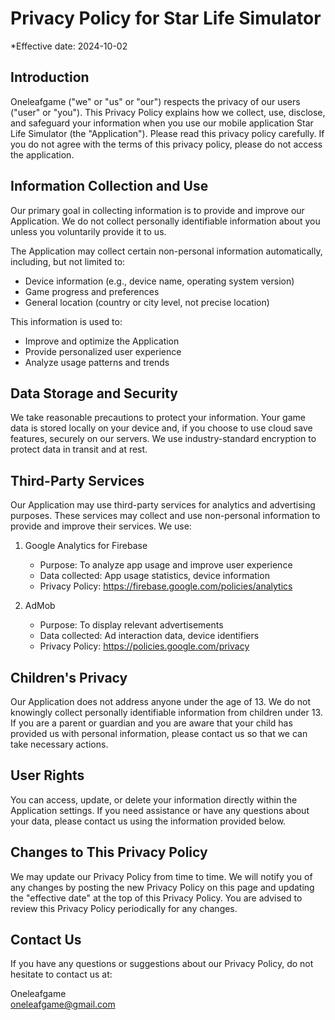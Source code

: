# Privacy Policy for Star Life Simulator

*Effective date: 2024-10-02

## Introduction

Oneleafgame ("we" or "us" or "our") respects the privacy of our users ("user" or "you"). This Privacy Policy explains how we collect, use, disclose, and safeguard your information when you use our mobile application Star Life Simulator (the "Application"). Please read this privacy policy carefully. If you do not agree with the terms of this privacy policy, please do not access the application.

## Information Collection and Use

Our primary goal in collecting information is to provide and improve our Application. We do not collect personally identifiable information about you unless you voluntarily provide it to us.

The Application may collect certain non-personal information automatically, including, but not limited to:
- Device information (e.g., device name, operating system version)
- Game progress and preferences
- General location (country or city level, not precise location)

This information is used to:
- Improve and optimize the Application
- Provide personalized user experience
- Analyze usage patterns and trends

## Data Storage and Security

We take reasonable precautions to protect your information. Your game data is stored locally on your device and, if you choose to use cloud save features, securely on our servers. We use industry-standard encryption to protect data in transit and at rest.

## Third-Party Services

Our Application may use third-party services for analytics and advertising purposes. These services may collect and use non-personal information to provide and improve their services. We use:

1. Google Analytics for Firebase
   - Purpose: To analyze app usage and improve user experience
   - Data collected: App usage statistics, device information
   - Privacy Policy: https://firebase.google.com/policies/analytics

2. AdMob
   - Purpose: To display relevant advertisements
   - Data collected: Ad interaction data, device identifiers
   - Privacy Policy: https://policies.google.com/privacy

## Children's Privacy

Our Application does not address anyone under the age of 13. We do not knowingly collect personally identifiable information from children under 13. If you are a parent or guardian and you are aware that your child has provided us with personal information, please contact us so that we can take necessary actions.

## User Rights

You can access, update, or delete your information directly within the Application settings. If you need assistance or have any questions about your data, please contact us using the information provided below.

## Changes to This Privacy Policy

We may update our Privacy Policy from time to time. We will notify you of any changes by posting the new Privacy Policy on this page and updating the "effective date" at the top of this Privacy Policy. You are advised to review this Privacy Policy periodically for any changes.

## Contact Us

If you have any questions or suggestions about our Privacy Policy, do not hesitate to contact us at:

Oneleafgame  
oneleafgame@gmail.com
